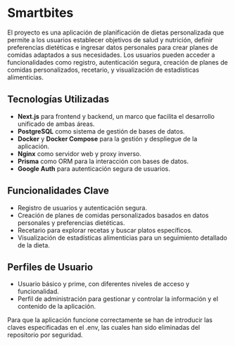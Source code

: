 # Smartbites

El proyecto es una aplicación de planificación de dietas personalizada que permite a los usuarios establecer objetivos de salud y nutrición, definir preferencias dietéticas e ingresar datos personales para crear planes de comidas adaptados a sus necesidades. Los usuarios pueden acceder a funcionalidades como registro, autenticación segura, creación de planes de comidas personalizados, recetario, y visualización de estadísticas alimenticias.

## Tecnologías Utilizadas

- **Next.js** para frontend y backend, un marco que facilita el desarrollo unificado de ambas áreas.
- **PostgreSQL** como sistema de gestión de bases de datos.
- **Docker** y **Docker Compose** para la gestión y despliegue de la aplicación.
- **Nginx** como servidor web y proxy inverso.
- **Prisma** como ORM para la interacción con bases de datos.
- **Google Auth** para autenticación segura de usuarios.

## Funcionalidades Clave

- Registro de usuarios y autenticación segura.
- Creación de planes de comidas personalizados basados en datos personales y preferencias dietéticas.
- Recetario para explorar recetas y buscar platos específicos.
- Visualización de estadísticas alimenticias para un seguimiento detallado de la dieta.

## Perfiles de Usuario

- Usuario básico y prime, con diferentes niveles de acceso y funcionalidad.
- Perfil de administración para gestionar y controlar la información y el contenido de la aplicación.

Para que la aplicación funcione correctamente se han de introducir las claves especificadas en el .env, las cuales han sido eliminadas del repositorio por seguridad.

